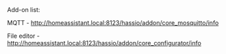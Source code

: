 Add-on list:

MQTT - http://homeassistant.local:8123/hassio/addon/core_mosquitto/info

File editor - http://homeassistant.local:8123/hassio/addon/core_configurator/info
